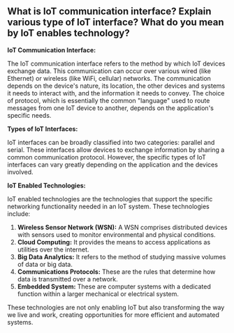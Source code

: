 ## What is IoT communication interface? Explain various type of IoT interface? What do you mean by IoT enables technology?
**IoT Communication Interface:**

The IoT communication interface refers to the method by which IoT devices exchange data. This communication can occur over various wired (like Ethernet) or wireless (like WiFi, cellular) networks. The communication depends on the device's nature, its location, the other devices and systems it needs to interact with, and the information it needs to convey. The choice of protocol, which is essentially the common "language" used to route messages from one IoT device to another, depends on the application's specific needs.

**Types of IoT Interfaces:**

IoT interfaces can be broadly classified into two categories: parallel and serial. These interfaces allow devices to exchange information by sharing a common communication protocol. However, the specific types of IoT interfaces can vary greatly depending on the application and the devices involved.

**IoT Enabled Technologies:**

IoT enabled technologies are the technologies that support the specific networking functionality needed in an IoT system. These technologies include:

1. **Wireless Sensor Network (WSN):** A WSN comprises distributed devices with sensors used to monitor environmental and physical conditions.
2. **Cloud Computing:** It provides the means to access applications as utilities over the internet.
3. **Big Data Analytics:** It refers to the method of studying massive volumes of data or big data.
4. **Communications Protocols:** These are the rules that determine how data is transmitted over a network.
5. **Embedded System:** These are computer systems with a dedicated function within a larger mechanical or electrical system.

These technologies are not only enabling IoT but also transforming the way we live and work, creating opportunities for more efficient and automated systems.

